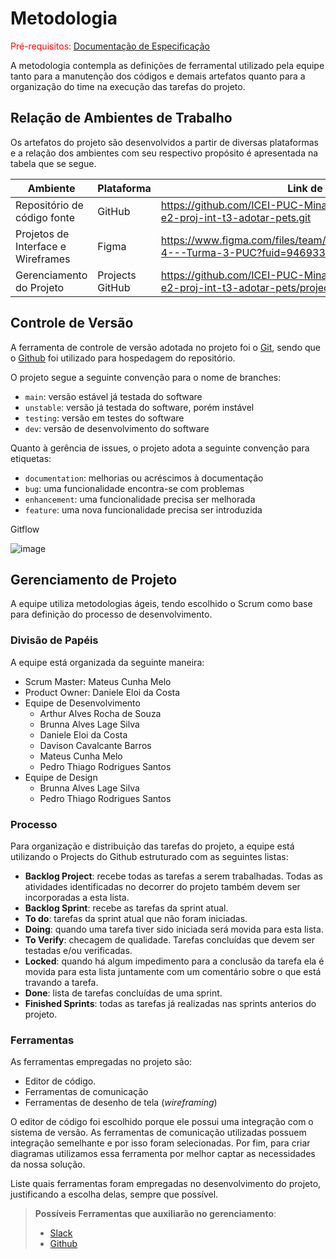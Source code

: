 
# Metodologia

<span style="color:red">Pré-requisitos: <a href="2-Especificação do Projeto.md"> Documentação de Especificação</a></span>

A metodologia contempla as definições de ferramental utilizado pela equipe tanto para a manutenção dos códigos e demais artefatos quanto para a organização do time na execução das tarefas do projeto.

## Relação de Ambientes de Trabalho

Os artefatos do projeto são desenvolvidos a partir de diversas plataformas e a relação dos ambientes com seu respectivo propósito é apresentada na tabela que se segue.

| Ambiente    | Plataforma | Link de Acesso |
| ----------- | ---------- | -------------- |
| Repositório de código fonte | GitHub | https://github.com/ICEI-PUC-Minas-PMV-ADS/pmv-ads-2022-1-e2-proj-int-t3-adotar-pets.git |
| Projetos de Interface e Wireframes | Figma | https://www.figma.com/files/team/1075950900085778658/Grupo-4---Turma-3-PUC?fuid=946933657358064638 |
| Gerenciamento do Projeto | Projects GitHub | https://github.com/ICEI-PUC-Minas-PMV-ADS/pmv-ads-2022-1-e2-proj-int-t3-adotar-pets/projects |

## Controle de Versão

A ferramenta de controle de versão adotada no projeto foi o
[Git](https://git-scm.com/), sendo que o [Github](https://github.com)
foi utilizado para hospedagem do repositório.

O projeto segue a seguinte convenção para o nome de branches:

- `main`: versão estável já testada do software
- `unstable`: versão já testada do software, porém instável
- `testing`: versão em testes do software
- `dev`: versão de desenvolvimento do software

Quanto à gerência de issues, o projeto adota a seguinte convenção para
etiquetas:

- `documentation`: melhorias ou acréscimos à documentação
- `bug`: uma funcionalidade encontra-se com problemas
- `enhancement`: uma funcionalidade precisa ser melhorada
- `feature`: uma nova funcionalidade precisa ser introduzida

Gitflow

![image](https://user-images.githubusercontent.com/73003721/162587683-b88fc17e-bdf7-4c39-8862-09beeeff48db.png)


## Gerenciamento de Projeto

A equipe utiliza metodologias ágeis, tendo escolhido o Scrum como base para definição do processo de desenvolvimento.

### Divisão de Papéis

A equipe está organizada da seguinte maneira:
- Scrum Master: Mateus Cunha Melo 
- Product Owner: Daniele Eloi da Costa
- Equipe de Desenvolvimento
  - Arthur Alves Rocha de Souza
  - Brunna Alves Lage Silva
  - Daniele Eloi da Costa
  - Davison Cavalcante Barros
  - Mateus Cunha Melo
  - Pedro Thiago Rodrigues Santos
- Equipe de Design
  - Brunna Alves Lage Silva
  - Pedro Thiago Rodrigues Santos

### Processo

Para organização e distribuição das tarefas do projeto, a equipe está utilizando o Projects do Github estruturado com as seguintes listas:

- **Backlog Project**: recebe todas as tarefas a serem trabalhadas. Todas as atividades identificadas no decorrer do projeto também devem ser incorporadas a esta lista.
- **Backlog Sprint**: recebe as tarefas da sprint atual.
- **To do**: tarefas da sprint atual que não foram iniciadas.
- **Doing**: quando uma tarefa tiver sido iniciada será movida para esta lista.
- **To Verify**: checagem de qualidade. Tarefas concluídas que devem ser testadas e/ou verificadas.
- **Locked**: quando há algum impedimento para a conclusão da tarefa ela é movida para esta lista juntamente com um comentário sobre o que está travando a tarefa.
- **Done**: lista de tarefas concluídas de uma sprint.
- **Finished Sprints**: todas as tarefas já realizadas nas sprints anterios do projeto.

### Ferramentas

As ferramentas empregadas no projeto são:

- Editor de código.
- Ferramentas de comunicação
- Ferramentas de desenho de tela (_wireframing_)

O editor de código foi escolhido porque ele possui uma integração com o
sistema de versão. As ferramentas de comunicação utilizadas possuem
integração semelhante e por isso foram selecionadas. Por fim, para criar
diagramas utilizamos essa ferramenta por melhor captar as
necessidades da nossa solução.

Liste quais ferramentas foram empregadas no desenvolvimento do projeto, justificando a escolha delas, sempre que possível.
 
> **Possíveis Ferramentas que auxiliarão no gerenciamento**: 
> - [Slack](https://slack.com/)
> - [Github](https://github.com/)
